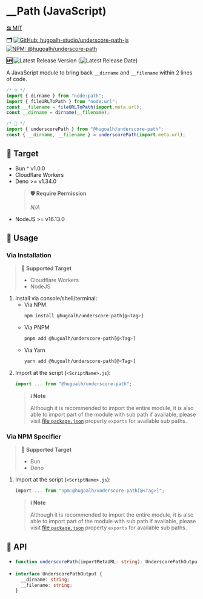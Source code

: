 # __Path (JavaScript)

[**⚖️** MIT](./LICENSE.md)

**🗂️**
[![GitHub: hugoalh-studio/underscore-path-js](https://img.shields.io/badge/hugoalh--studio/underscore--path--js-181717?logo=github&logoColor=ffffff&style=flat "GitHub: hugoalh-studio/underscore-path-js")](https://github.com/hugoalh-studio/underscore-path-js)
[![NPM: @hugoalh/underscore-path](https://img.shields.io/badge/@hugoalh/underscore--path-CB3837?logo=npm&logoColor=ffffff&style=flat "NPM: @hugoalh/underscore-path")](https://www.npmjs.com/package/@hugoalh/underscore-path)

**🆙** ![Latest Release Version](https://img.shields.io/github/release/hugoalh-studio/underscore-path-js?sort=semver&color=2187C0&label=&style=flat "Latest Release Version") (![Latest Release Date](https://img.shields.io/github/release-date/hugoalh-studio/underscore-path-js?color=2187C0&label=&style=flat "Latest Release Date"))

A JavaScript module to bring back `__dirname` and `__filename` within 2 lines of code.

```js
/* ☹️ */
import { dirname } from "node:path";
import { fileURLToPath } from "node:url";
const __filename = fileURLToPath(import.meta.url);
const __dirname = dirname(__filename);
```

```js
/* 🙂 */
import { underscorePath } from "@hugoalh/underscore-path";
const { __dirname, __filename } = underscorePath(import.meta.url);
```

## 🎯 Target

- Bun ^ v1.0.0
- Cloudflare Workers
- Deno >= v1.34.0
  > **🛡️ Require Permission**
  >
  > *N/A*
- NodeJS >= v16.13.0

## 🔰 Usage

### Via Installation

> **🎯 Supported Target**
>
> - Cloudflare Workers
> - NodeJS

1. Install via console/shell/terminal:
    - Via NPM
      ```sh
      npm install @hugoalh/underscore-path[@<Tag>]
      ```
    - Via PNPM
      ```sh
      pnpm add @hugoalh/underscore-path[@<Tag>]
      ```
    - Via Yarn
      ```sh
      yarn add @hugoalh/underscore-path[@<Tag>]
      ```
2. Import at the script (`<ScriptName>.js`):
    ```js
    import ... from "@hugoalh/underscore-path";
    ```
    > **ℹ️ Note**
    >
    > Although it is recommended to import the entire module, it is also able to import part of the module with sub path if available, please visit [file `package.json`](./package.json) property `exports` for available sub paths.

### Via NPM Specifier

> **🎯 Supported Target**
>
> - Bun
> - Deno

1. Import at the script (`<ScriptName>.js`):
    ```ts
    import ... from "npm:@hugoalh/underscore-path[@<Tag>]";
    ```
    > **ℹ️ Note**
    >
    > Although it is recommended to import the entire module, it is also able to import part of the module with sub path if available, please visit [file `package.json`](./package.json) property `exports` for available sub paths.

## 🧩 API

- ```ts
  function underscorePath(importMetaURL: string): UnderscorePathOutput;
  ```
- ```ts
  interface UnderscorePathOutput {
    __dirname: string;
    __filename: string;
  }
  ```
